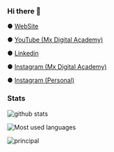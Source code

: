 ### Hi there 👋

● <a href="https://www.maxisandoval37.github.io/webSite/" rel="nofollow">WebSite</a>

● <a href="https://www.youtube.com/watch?v=-AV4LfKtlTk&list=PLfwQfDfaNmvq1o1aQMyzdcimX8QOgPBHx&index=2&t=0s/" rel="nofollow">YouTube (Mx Digital Academy)</a>

● <a href="https://www.linkedin.com/in/maximiliano-sandoval/" rel="nofollow">Linkedin</a>

● <a href="https://www.instagram.com/mx.digital.academy/" rel="nofollow">Instagram (Mx Digital Academy)</a>

● <a href="https://www.instagram.com/maxisandoval37/" rel="nofollow">Instagram (Personal)</a>

### Stats

![github stats](https://github-readme-stats.vercel.app/api?username=maxisandoval37&theme=dracula&show_icons=true)

![Most used languages](https://github-readme-stats.vercel.app/api/top-langs/?username=maxisandoval37&theme=dracula&layout=compact)

![principal](https://k62.kn3.net/taringa/9/1/D/F/6/9/maxisandoval37/9B4.png)

<!--
**maxisandoval37/maxisandoval37** is a ✨ _special_ ✨ repository because its `README.md` (this file) appears on your GitHub profile.

Here are some ideas to get you started:

- 🔭 I’m currently working on ...
- 🌱 I’m currently learning ...
- 👯 I’m looking to collaborate on ...
- 🤔 I’m looking for help with ...
- 💬 Ask me about ...
- 📫 How to reach me: ...
- 😄 Pronouns: ...
- ⚡ Fun fact: ...
-->
